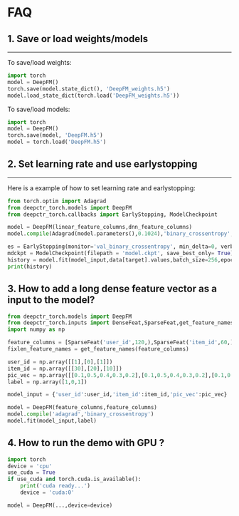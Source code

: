 # FAQ

## 1. Save or load weights/models
----------------------------------------
To save/load weights:

```python
import torch
model = DeepFM()
torch.save(model.state_dict(), 'DeepFM_weights.h5')
model.load_state_dict(torch.load('DeepFM_weights.h5'))
```

To save/load models:

```python
import torch
model = DeepFM()
torch.save(model, 'DeepFM.h5')
model = torch.load('DeepFM.h5')
```

## 2. Set learning rate and use earlystopping
---------------------------------------------------
Here is a example of how to set learning rate and earlystopping:

```python
from torch.optim import Adagrad
from deepctr_torch.models import DeepFM
from deepctr_torch.callbacks import EarlyStopping, ModelCheckpoint

model = DeepFM(linear_feature_columns,dnn_feature_columns)
model.compile(Adagrad(model.parameters(),0.1024),'binary_crossentropy',metrics=['binary_crossentropy'])

es = EarlyStopping(monitor='val_binary_crossentropy', min_delta=0, verbose=1, patience=0, mode='min')
mdckpt = ModelCheckpoint(filepath = 'model.ckpt', save_best_only= True)
history = model.fit(model_input,data[target].values,batch_size=256,epochs=10,verbose=2,validation_split=0.2,callbacks=[es,mdckpt])
print(history)
```

## 3. How to add a long dense feature vector as a input to the model?
```python
from deepctr_torch.models import DeepFM
from deepctr_torch.inputs import DenseFeat,SparseFeat,get_feature_names
import numpy as np

feature_columns = [SparseFeat('user_id',120,),SparseFeat('item_id',60,),DenseFeat("pic_vec",5)]
fixlen_feature_names = get_feature_names(feature_columns)

user_id = np.array([[1],[0],[1]])
item_id = np.array([[30],[20],[10]])
pic_vec = np.array([[0.1,0.5,0.4,0.3,0.2],[0.1,0.5,0.4,0.3,0.2],[0.1,0.5,0.4,0.3,0.2]])
label = np.array([1,0,1])

model_input = {'user_id':user_id,'item_id':item_id,'pic_vec':pic_vec}

model = DeepFM(feature_columns,feature_columns)
model.compile('adagrad','binary_crossentropy')
model.fit(model_input,label)
```

## 4. How to run the demo with GPU ?
```python
import torch
device = 'cpu'
use_cuda = True
if use_cuda and torch.cuda.is_available():
    print('cuda ready...')
    device = 'cuda:0'

model = DeepFM(...,device=device)
```
